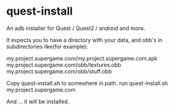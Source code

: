 # quest-install

An adb installer for Quest / Quest2 / android and more.

It expects you to have a directory with your data, and obb's in subdirectories like(for example):

my.project.supergame.com/my.project.supergame.com.apk
my.project.supergame.com/obb/textures.obb
my.project.supergame.com/obb/stuff.obb

Copy quest-install.sh to somewhere in path.
run 
quest-install.sh my.project.supergame.com

And ... it will be installed.
